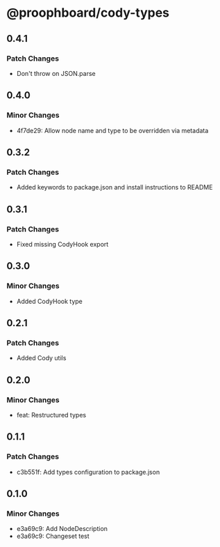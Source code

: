 # @proophboard/cody-types

## 0.4.1

### Patch Changes

- Don't throw on JSON.parse

## 0.4.0

### Minor Changes

- 4f7de29: Allow node name and type to be overridden via metadata

## 0.3.2

### Patch Changes

- Added keywords to package.json and install instructions to README

## 0.3.1

### Patch Changes

- Fixed missing CodyHook export

## 0.3.0

### Minor Changes

- Added CodyHook type

## 0.2.1

### Patch Changes

- Added Cody utils

## 0.2.0

### Minor Changes

- feat: Restructured types

## 0.1.1

### Patch Changes

- c3b551f: Add types configuration to package.json

## 0.1.0

### Minor Changes

- e3a69c9: Add NodeDescription
- e3a69c9: Changeset test
